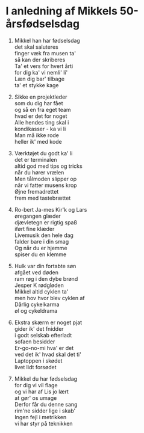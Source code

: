 # I anledning af Mikkels 50-årsfødselsdag

1. Mikkel han har fødselsdag \
   det skal saluteres \
   finger væk fra musen ta' \
   så kan der skriberes \
   Ta' et vers for hvert årti \
   for dig ka' vi nemli' li' \
   Læn dig bar' tilbage \
   ta' et stykke kage

2. Sikke en projektleder \
   som du dig har fået \
   og så en fra eget team \
   hvad er det for noget \
   Alle hendes ting skal i \
   kondikasser - ka vi li \
   Man må ikke rode \
   heller ik' med kode

3. Værktøjet du godt ka' li \
   det er terminalen \
   altid god med tips og tricks \
   når du hører vrælen \
   Men tålmoden slipper op \
   når vi fatter musens krop \
   Øjne fremadrettet \
   frem med tastebrættet

4. Ro-bert Ja-mes Kir'k og Lars \
   øregangen glæder \
   djævletegn er rigtig spaß \
   iført fine klæder \
   Livemusik den hele dag \
   falder bare i din smag \
   Og når du er hjemme \
   spiser du en klemme

5. Hulk var din fortabte søn \
   afgået ved døden \
   ram røg i den dybe brønd \
   Jesper K rødgløden \
   Mikkel altid cyklen ta' \
   men hov hvor blev cyklen af \
   Dårlig cykelkarma \
   øl og cykeldrama

6. Ekstra skærm er noget pjat \
   gider ik' det fnidder \
   i godt selskab efterladt \
   sofaen besidder \
   Er-go-no-mi hva' er det \
   ved det ik' hvad skal det ti' \
   Laptoppen i skødet \
   livet lidt forsødet

7. Mikkel du har fødselsdag \
   for dig vi vil flage \
   og vi har af Lis jo lært \
   at gør' os umage \
   Derfor får du denne sang \
   rim'ne sidder lige i skab' \
   Ingen fejl i metrikken \
   vi har styr på teknikken
